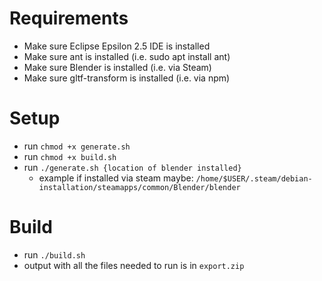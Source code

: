 # Requirements
- Make sure Eclipse Epsilon 2.5 IDE is installed
- Make sure ant is installed (i.e. sudo apt install ant)
- Make sure Blender is installed (i.e. via Steam)
- Make sure gltf-transform is installed (i.e. via npm)

# Setup
- run ```chmod +x generate.sh```
- run ```chmod +x build.sh```
- run ```./generate.sh {location of blender installed}```
  - example if installed via steam maybe: ```/home/$USER/.steam/debian-installation/steamapps/common/Blender/blender```
  
# Build
- run ```./build.sh```
- output with all the files needed to run is in ```export.zip```
